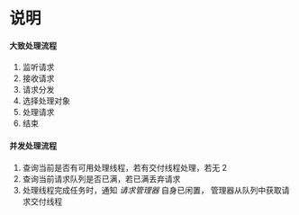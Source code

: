 ﻿# 说明

#### 大致处理流程
 1. 监听请求
 2. 接收请求
 3. 请求分发
 4. 选择处理对象
 5. 处理请求
 6. 结束

#### 并发处理流程
1. 查询当前是否有可用处理线程，若有交付线程处理，若无 2
2. 查询当前请求队列是否已满，若已满丢弃请求
3. 处理线程完成任务时，通知  *请求管理器*   自身已闲置， 管理器从队列中获取请求交付线程